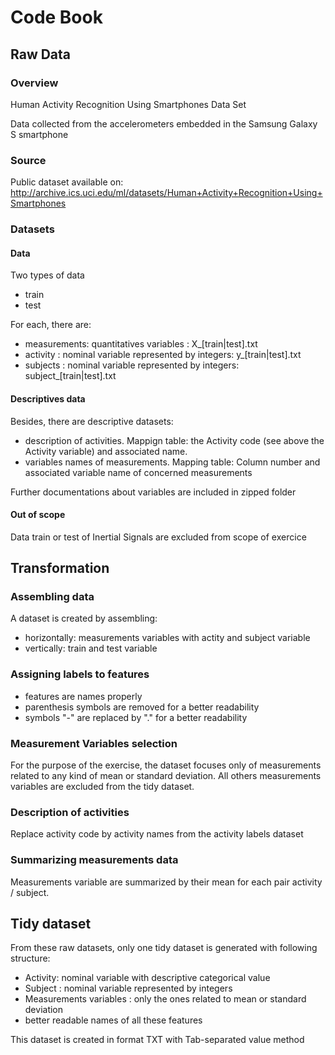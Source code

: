 Code Book
=============

## Raw Data

### Overview

Human Activity Recognition Using Smartphones Data Set

Data collected from the accelerometers embedded in the Samsung Galaxy S smartphone

### Source

Public dataset available on:
http://archive.ics.uci.edu/ml/datasets/Human+Activity+Recognition+Using+Smartphones

### Datasets

#### Data

Two types of data
* train
* test

For each, there are:
* measurements: quantitatives variables : X_[train|test].txt
* activity : nominal variable represented by integers: y_[train|test].txt
* subjects : nominal variable represented by integers: subject_[train|test].txt

#### Descriptives data

Besides, there are  descriptive datasets:
* description of activities. Mappign table: the Activity code (see above the Activity variable) and associated name.
* variables names of measurements. Mapping table: Column number and associated variable name of concerned measurements

Further documentations about variables are included in zipped folder


#### Out of scope
Data train or test of Inertial Signals are excluded from scope of exercice


## Transformation

### Assembling data

A dataset is created by assembling:
* horizontally: measurements variables with actity and subject variable
* vertically: train and test variable

### Assigning labels to features
* features are names properly
* parenthesis symbols are removed for a better readability
* symbols "-" are replaced by "." for a better readability

### Measurement Variables selection

For the purpose of the exercise, the dataset focuses only of measurements related to any kind of mean or standard deviation.
All others measurements variables are excluded from the tidy dataset.

### Description of activities

Replace activity code by activity names from the activity labels dataset
 
### Summarizing measurements data

Measurements variable are summarized by their mean for each pair activity / subject.

## Tidy dataset

From these raw datasets, only one tidy dataset is generated with following structure:
* Activity: nominal variable with descriptive categorical value
* Subject : nominal variable represented by integers
* Measurements variables : only the ones related to mean or standard deviation
* better readable names of all these features

This dataset is created in format TXT with Tab-separated value method










